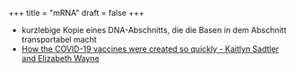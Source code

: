 +++
title = "mRNA"
draft = false
+++

-   kurzlebige Kopie eines DNA-Abschnitts, die die Basen in dem Abschnitt transportabel macht
-   [How the COVID-19 vaccines were created so quickly - Kaitlyn Sadtler and Elizabeth Wayne](https://youtu.be/v-NEr3KCug8)